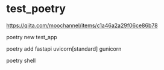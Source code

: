 # test_poetry

https://qiita.com/moochannel/items/c1a46a2a29f06ce86b78

poetry new test_app

poetry add fastapi uvicorn[standard] gunicorn

poetry shell
